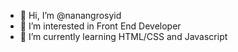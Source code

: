 - 👋 Hi, I’m @nanangrosyid
- 👀 I’m interested in Front End Developer
- 🌱 I’m currently learning HTML/CSS and Javascript

<!---
nanangrosyid/nanangrosyid is a ✨ special ✨ repository because its `README.md` (this file) appears on your GitHub profile.
You can click the Preview link to take a look at your changes.
--->
